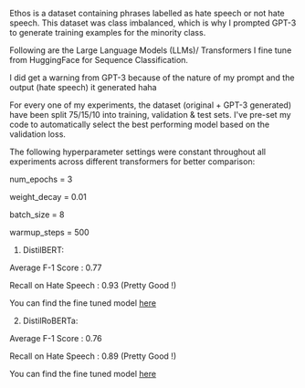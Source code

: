 Ethos is a dataset containing phrases labelled as hate speech or not hate speech. This dataset was class imbalanced, which is why I prompted GPT-3 to generate training examples for the minority class.

Following are the Large Language Models (LLMs)/ Transformers I fine tune from HuggingFace for Sequence Classification.

I did get a warning from GPT-3 because of the nature of my prompt and the output (hate speech) it generated haha 

For every one of my experiments, the dataset (original + GPT-3 generated) have been split 75/15/10 into training, validation & test sets. I've pre-set my code to automatically select the best performing model based on the validation loss.

The following hyperparameter settings were constant throughout all experiments across different transformers for better comparison:

num_epochs = 3

weight_decay = 0.01

batch_size = 8

warmup_steps = 500

1. DistilBERT:

Average F-1 Score : 0.77

Recall on Hate Speech : 0.93 (Pretty Good !)

You can find the fine tuned model [here](https://drive.google.com/drive/folders/18TTJ2KVJcMdWKXYJcYRz1fCr4kzDDVEn)

2. DistilRoBERTa:

Average F-1 Score : 0.76

Recall on Hate Speech : 0.89 (Pretty Good !)

You can find the fine tuned model [here](https://drive.google.com/drive/folders/122j6bvBA2sozbtF-Us69pB6n64QQCbx4)
